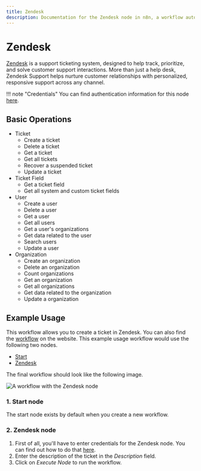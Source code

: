 ```yaml
---
title: Zendesk
description: Documentation for the Zendesk node in n8n, a workflow automation platform. Includes details of operations and configuration, and links to examples and credentials information.
---
```


# Zendesk

[Zendesk](https://www.zendesk.com/) is a support ticketing system, designed to help track, prioritize, and solve customer support interactions. More than just a help desk, Zendesk Support helps nurture customer relationships with personalized, responsive support across any channel.

!!! note "Credentials"
    You can find authentication information for this node [here](/integrations/builtin/credentials/zendesk/).


## Basic Operations

* Ticket
    * Create a ticket
    * Delete a ticket
    * Get a ticket
    * Get all tickets
    * Recover a suspended ticket
    * Update a ticket
* Ticket Field
    * Get a ticket field
    * Get all system and custom ticket fields
* User
    * Create a user
    * Delete a user
    * Get a user
    * Get all users
    * Get a user's organizations
    * Get data related to the user
    * Search users
    * Update a user
* Organization
    * Create an organization
    * Delete an organization
    * Count organizations
    * Get an organization
    * Get all organizations
    * Get data related to the organization
    * Update a organization

## Example Usage

This workflow allows you to create a ticket in Zendesk. You can also find the [workflow](https://n8n.io/workflows/496) on the website. This example usage workflow would use the following two nodes.
- [Start](/integrations/builtin/core-nodes/n8n-nodes-base.start/)
- [Zendesk]()

The final workflow should look like the following image.

![A workflow with the Zendesk node](/_images/integrations/builtin/app-nodes/zendesk/workflow.png)

### 1. Start node

The start node exists by default when you create a new workflow.

### 2. Zendesk node

1. First of all, you'll have to enter credentials for the Zendesk node. You can find out how to do that [here](/integrations/builtin/credentials/zendesk/).
2. Enter the description of the ticket in the *Description* field.
3. Click on *Execute Node* to run the workflow.

